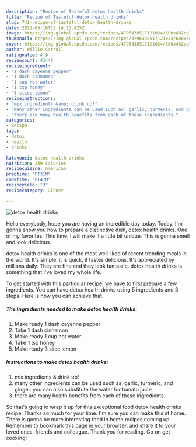 ```yaml
---
description: "Recipe of Tasteful detox health drinks"
title: "Recipe of Tasteful detox health drinks"
slug: 741-recipe-of-tasteful-detox-health-drinks
date: 2022-05-16T12:14:13.425Z
image: https://img-global.cpcdn.com/recipes/4796438517121024/680x482cq70/detox-health-drinks-recipe-main-photo.jpg
thumbnail: https://img-global.cpcdn.com/recipes/4796438517121024/680x482cq70/detox-health-drinks-recipe-main-photo.jpg
cover: https://img-global.cpcdn.com/recipes/4796438517121024/680x482cq70/detox-health-drinks-recipe-main-photo.jpg
author: Willie Carroll
ratingvalue: 4.9
reviewcount: 43440
recipeingredient:
- "1 dash cayenne pepper"
- "1 dash cinnamon"
- "1 cup hot water"
- "1 tsp honey"
- "3 slice lemon"
recipeinstructions:
- "mix ingredients &amp; drink up!"
- "many other ingredients can be used such as: garlic, turmeric, and ginger. you can also substitute the water for tomato juice"
- "there are many health benefits from each of these ingredients."
categories:
- Recipe
tags:
- detox
- health
- drinks

katakunci: detox health drinks 
nutrition: 239 calories
recipecuisine: American
preptime: "PT31M"
cooktime: "PT47M"
recipeyield: "3"
recipecategory: Dinner

---
```



![detox health drinks](https://img-global.cpcdn.com/recipes/4796438517121024/680x482cq70/detox-health-drinks-recipe-main-photo.jpg)

Hello everybody, hope you are having an incredible day today. Today, I'm gonna show you how to prepare a distinctive dish, detox health drinks. One of my favorites. This time, I will make it a little bit unique. This is gonna smell and look delicious.



detox health drinks is one of the most well liked of recent trending meals in the world. It's simple, it is quick, it tastes delicious. It's appreciated by millions daily. They are fine and they look fantastic. detox health drinks is something that I've loved my whole life.


To get started with this particular recipe, we have to first prepare a few ingredients. You can have detox health drinks using 5 ingredients and 3 steps. Here is how you can achieve that.

<!--inarticleads1-->

##### The ingredients needed to make detox health drinks:

1. Make ready 1 dash cayenne pepper
1. Take 1 dash cinnamon
1. Make ready 1 cup hot water
1. Take 1 tsp honey
1. Make ready 3 slice lemon




<!--inarticleads2-->

##### Instructions to make detox health drinks:

1. mix ingredients &amp; drink up!
1. many other ingredients can be used such as: garlic, turmeric, and ginger. you can also substitute the water for tomato juice
1. there are many health benefits from each of these ingredients.




So that's going to wrap it up for this exceptional food detox health drinks recipe. Thanks so much for your time. I'm sure you can make this at home. There is gonna be more interesting food in home recipes coming up. Remember to bookmark this page in your browser, and share it to your loved ones, friends and colleague. Thank you for reading. Go on get cooking!
